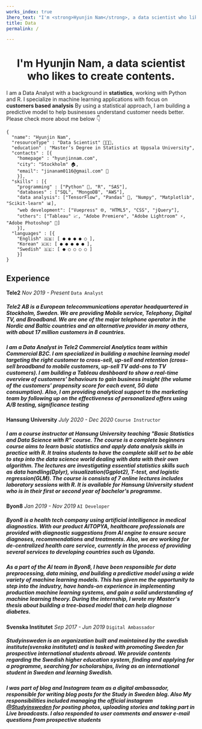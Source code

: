 ```yaml
---
works_index: true
1hero_text: "I'm <strong>Hyunjin Nam</strong>, a data scientist who likes to create contents."
title: Data
permalink: /

---
```



<h1 align="center"> I'm <strong>Hyunjin Nam</strong>, a data scientist who likes to create contents. </h1>
I am a Data Analyst with a background in <strong>statistics</strong>, working with Python and R. I specialize in machine learning applications with focus on <strong>customers based analysis</strong> By using a statistical approach, I am building a predictive model to help businesses understand customer needs better. Please check more about me below 👇


    {
      "name": "Hyunjin Nam", 
      "resourceType" : "Data Scientist" 👩🏻‍💻,
      "education" : "Master’s Degree in Statistics at Uppsala University",
      "contacts" : [{ 
        "homepage" : "hyunjinnam.com",
        "city": "Stockholm" 🏠,
        "email": "jinanam0116@gmail.com" 💌
        }],
      "skills" : [{
        "programming" : ["Python" 🐍, "R", "SAS"],
        "databases" : ["SQL", "MongoDB", "AWS"],
        "data analysis": ["TensorFlow", "Pandas" 🐼, "Numpy", "Matplotlib", "Scikit-learn" 📊],
        "web development": ["Vuepress" 🌐, "HTML5", "CSS", "jQuery"],
        "others": ["Tableau" 📈, "Adobe Premiere", "Adobe Lightroom" ⚡, "Adobe Photoshop" 📸]
        }],
      "languages" : [{
        "English" 🇬🇧: [ ● ● ● ● ○ ],
        "Korean" 🇰🇷: [ ● ● ● ● ● ],
        "Swedish" 🇸🇪: [ ● ○ ○ ○ ○ ]
        }]
    }




## Experience
 **Tele2** *Nov 2019 - Present* 
 `Data Analyst`
##### Tele2 AB is a European telecommunications operator headquartered in Stockholm, Sweden. We are providing Mobile service, Telephony, Digital TV, and Broadband. We are one of the major telephone operator in the Nordic and Baltic countries and an alternative provider in many others, with about 17 million customers in 8 countries.

##### I am a Data Analyst in Tele2 Commercial Analytics team within Commercial B2C. I am specialized in building a machine learning model targeting the right customer to cross-sell, up-sell and retention (cross-sell broadband to mobile customers, up-sell TV add-ons to TV customers). I am building a Tableau dashboard to show a real-time overview of customers’ behaviours to gain business insight (the volume of the customers’ propensity score for each event, 5G data consumption). Also, I am providing analytical support to the marketing team by following up on the effectiveness of personalized offers using A/B testing, significance testing

 **Hansung University** *July 2020 - Dec 2020* 
 `Course Instructor`
##### I am a course instructor at Hansung University teaching "Basic Statistics and Data Science with R" course. The course is a complete beginners course aims to learn basic statistics and apply data analysis skills in practice with R. It trains students to have the complete skill set to be able to step into the data science world dealing with data with their own algorithm. The lectures are investigating essential statistics skills such as data handling(Dplyr), visualization(Ggplot2), T-test, and logistic regression(GLM). The course is consists of 7 online lectures includes laboratory sessions with R. It is available for Hansung University student who is in their first or second year of bachelor's programme.  

 **Byon8** *Jan 2019 - Nov 2019* 
 `AI Developer`
##### Byon8 is a health tech company using artificial intelligence in medical diagnostics. With our product AITOPYA, healthcare professionals are provided with diagnostic suggestions from AI engine to ensure secure diagnoses, recommendations and treatments. Also, we are working for de-centralized health care service, currently in the process of providing several services to developing countries such as Uganda.

##### As a part of the AI team in Byon8, I have been responsible for data preprocessing, data mining, and building a predictive model using a wide variety of machine learning models. This has given me the opportunity to step into the industry, have hands-on experience in implementing production machine learning systems, and gain a solid understanding of machine learning theory. During the internship, I wrote my Master's thesis about building a tree-based model that can help diagnose diabetes.

**Svenska Institutet**  *Sep 2017 - Jun 2019* 
`Digital Ambassador`
##### Studyinsweden is an organization built and maintained by the swedish institute(svenska institutet) and is tasked with promoting Sweden for prospective international students abroad. We provide contents regarding the Swedish higher education system, finding and applying for a programme, searching for scholarships, living as an international student in Sweden and learning Swedish.

##### I was part of blog and Instagram team as a digital ambassador, responsible for writing blog posts for the Study in Sweden blog. Also My responsibilities included managing the official instagram  [@Studyinsweden](https://www.instagram.com/studyinsweden/) for posting photos, uploading stories and taking part in Live broadcasts. I also responded to user comments and answer e-mail questions from prospective students



<Hero :text="$page.frontmatter.hero_text" />
<WorksList />


